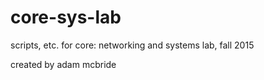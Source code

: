 # core-sys-lab
scripts, etc. for core: networking and systems lab, fall 2015

created by adam mcbride
